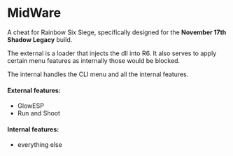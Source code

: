 # MidWare

A cheat for Rainbow Six Siege, specifically designed for the **November 17th Shadow Legacy** build.

The external is a loader that injects the dll into R6. It also serves to apply certain menu features as internally those would be blocked.

The internal handles the CLI menu and all the internal features.

#### External features:
- GlowESP
- Run and Shoot

#### Internal features:
- everything else
